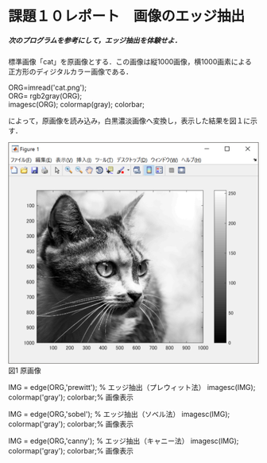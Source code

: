# 課題１０レポート　画像のエッジ抽出
##### 次のプログラムを参考にして，エッジ抽出を体験せよ．
標準画像「cat」を原画像とする．この画像は縦1000画像，横1000画素による正方形のディジタルカラー画像である．

ORG=imread('cat.png');  
ORG= rgb2gray(ORG);  
imagesc(ORG); colormap(gray); colorbar;

によって，原画像を読み込み，白黒濃淡画像へ変換し，表示した結果を図１に示す．

![原画像](https://github.com/ReoOgawa/Image-processing-Report/blob/master/Image/Report-08/01.png?raw=true)  
図1 原画像


IMG = edge(ORG,'prewitt'); % エッジ抽出（プレウィット法）
imagesc(IMG); colormap('gray'); colorbar;% 画像表示



IMG = edge(ORG,'sobel'); % エッジ抽出（ソベル法）
imagesc(IMG); colormap('gray'); colorbar;% 画像表示



IMG = edge(ORG,'canny'); % エッジ抽出（キャニー法）
imagesc(IMG); colormap('gray'); colorbar;% 画像表示
